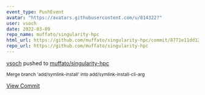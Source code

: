 ```yaml
---
event_type: PushEvent
avatar: "https://avatars.githubusercontent.com/u/814322?"
user: vsoch
date: 2022-03-09
repo_name: muffato/singularity-hpc
html_url: https://github.com/muffato/singularity-hpc/commit/8771e11dd12ba6e6cee37d47896bad4757624119
repo_url: https://github.com/muffato/singularity-hpc
---
```


<a href='https://github.com/vsoch' target='_blank'>vsoch</a> pushed to <a href='https://github.com/muffato/singularity-hpc' target='_blank'>muffato/singularity-hpc</a>

<small>Merge branch 'add/symlink-install' into add/symlink-install-cli-arg</small>

<a href='https://github.com/muffato/singularity-hpc/commit/8771e11dd12ba6e6cee37d47896bad4757624119' target='_blank'>View Commit</a>